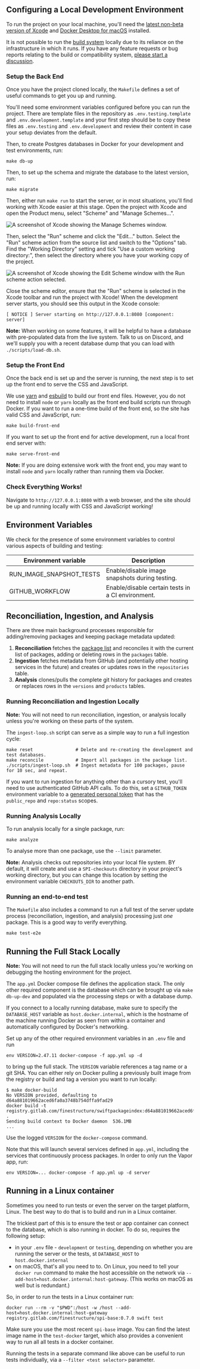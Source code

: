 ## Configuring a Local Development Environment

To run the project on your local machine, you'll need the [latest non-beta version of Xcode](https://developer.apple.com/xcode/resources/) and [Docker Desktop for macOS](https://www.docker.com/products/docker-desktop) installed.

It is not possible to run the [build system](https://blog.swiftpackageindex.com/posts/launching-language-and-platform-package-compatibility/) locally due to its reliance on the infrastructure in which it runs. If you have any feature requests or bug reports relating to the build or compatibility system, [please start a discussion](https://github.com/SwiftPackageIndex/SwiftPackageIndex-Server/discussions).

### Setup the Back End

Once you have the project cloned locally, the `Makefile` defines a set of useful commands to get you up and running.

You'll need some environment variables configured before you can run the project. There are template files in the repository as `.env.testing.template` and `.env.development.template` and your first step should be to copy these files as `.env.testing` and `.env.development` and review their content in case your setup deviates from the default.

Then, to create Postgres databases in Docker for your development and test environments, run:

```
make db-up
```

Then, to set up the schema and migrate the database to the latest version, run:

```
make migrate
```

Then, either run `make run` to start the server, or in most situations, you'll find working with Xcode easier at this stage. Open the project with Xcode and open the Product menu, select "Scheme" and "Manage Schemes…".

![A screenshot of Xcode showing the Manage Schemes window.](.readme-images/manage-schemes.png)

Then, select the "Run" scheme and click the "Edit…" button. Select the "Run" scheme action from the source list and switch to the "Options" tab. Find the "Working Directory" setting and tick "Use a custom working directory:", then select the directory where you have your working copy of the project.

![A screenshot of Xcode showing the Edit Scheme window with the Run scheme action selected.](.readme-images/edit-scheme.png)

Close the scheme editor, ensure that the "Run" scheme is selected in the Xcode toolbar and run the project with Xcode! When the development server starts, you should see this output in the Xcode console:

```
[ NOTICE ] Server starting on http://127.0.0.1:8080 [component: server]
```

**Note:** When working on some features, it will be helpful to have a database with pre-populated data from the live system. Talk to us on Discord, and we'll supply you with a recent database dump that you can load with `./scripts/load-db.sh`.

### Setup the Front End

Once the back end is set up and the server is running, the next step is to set up the front end to serve the CSS and JavaScript.

We use [yarn](https://yarnpkg.com) and [esbuild](https://esbuild.github.io) to build our front end files. However, you do not need to install `node` or `yarn` locally as the front end build scripts run through Docker. If you want to run a one-time build of the front end, so the site has valid CSS and JavaScript, run:

```
make build-front-end
```

If you want to set up the front end for active development, run a local front end server with:

```
make serve-front-end
```

**Note:** If you are doing extensive work with the front end, you may want to install `node` and `yarn` locally rather than running them via Docker.

### Check Everything Works!

Navigate to `http://127.0.0.1:8080` with a web browser, and the site should be up and running locally with CSS and JavaScript working!

## Environment Variables

We check for the presence of some environment variables to control various aspects of building and testing:

| Environment variable     | Description                                       |
| ------------------------ | ------------------------------------------------- |
| RUN_IMAGE_SNAPSHOT_TESTS | Enable/disable image snapshots during testing.    |
| GITHUB_WORKFLOW          | Enable/disable certain tests in a CI environment. |

## Reconciliation, Ingestion, and Analysis

There are three main background processes responsible for adding/removing packages and keeping package metadata updated:

1. **Reconciliation** fetches the [package list](https://github.com/SwiftPackageIndex/PackageList) and reconciles it with the current list of packages, adding or deleting rows in the `packages` table.
2. **Ingestion** fetches metadata from GitHub (and potentially other hosting services in the future) and creates or updates rows in the `repositories` table.
3. **Analysis** clones/pulls the complete git history for packages and creates or replaces rows in the `versions` and `products` tables.

### Running Reconciliation and Ingestion Locally

**Note:** You will not need to run reconciliation, ingestion, or analysis locally unless you're working on these parts of the system.

The `ingest-loop.sh` script can serve as a simple way to run a full ingestion cycle:

```
make reset                # Delete and re-creating the development and test databases.
make reconcile            # Import all packages in the package list.
./scripts/ingest-loop.sh  # Ingest metadata for 100 packages, pause for 10 sec, and repeat.
```

If you want to run ingestion for anything other than a cursory test, you'll need to use authenticated GitHub API calls. To do this, set a `GITHUB_TOKEN` environment variable to a [generated personal token](https://github.com/settings/tokens) that has the `public_repo` and `repo:status` scopes.

### Running Analysis Locally

To run analysis locally for a single package, run:

```
make analyze
```

To analyse more than one package, use the `--limit` parameter.

**Note:** Analysis checks out repositories into your local file system. BY default, it will create and use a `SPI-checkouts` directory in your project's working directory, but you can change this location by setting the environment variable `CHECKOUTS_DIR` to another path.

### Running an end-to-end test

The `Makefile` also includes a command to run a full test of the server update process (reconciliation, ingestion, and analysis) processing just _one_ package. This is a good way to verify everything.

```
make test-e2e
```

## Running the Full Stack Locally

**Note:** You will not need to run the full stack locally unless you're working on debugging the hosting environment for the project.

The `app.yml` Docker compose file defines the application stack. The only other required component is the database which can be brought up via `make db-up-dev` and populated via the processing steps or with a database dump.

If you connect to a locally running database, make sure to specify the `DATABASE_HOST` variable as `host.docker.internal`, which is the hostname of the machine running Docker as seen from within a container and automatically configured by Docker's networking.

Set up any of the other required environment variables in an `.env` file and run

```
env VERSION=2.47.11 docker-compose -f app.yml up -d
```

to bring up the full stack. The `VERSION` variable references a tag name or a git SHA. You can either rely on Docker pulling a previously built image from the registry or build and tag a version you want to run locally:

```
$ make docker-build
No VERSION provided, defaulting to d64a881019662aced6fa0a3748b754dffa9fad29
docker build -t registry.gitlab.com/finestructure/swiftpackageindex:d64a881019662aced6fa0a3748b754dffa9fad29 .
Sending build context to Docker daemon  536.1MB
...
```

Use the logged `VERSION` for the `docker-compose` command.

Note that this will launch several services defined in `app.yml`, including the services that continuously process packages. In order to only run the Vapor app, run:

```
env VERSION=... docker-compose -f app.yml up -d server
```

## Running in a Linux container

Sometimes you need to run tests or even the server on the target platform, Linux. The best way to do that is to build and run in a Linux container.

The trickiest part of this is to ensure the test or app container can connect to the database, which is also running in docker. To do so, requires the following setup:

- in your `.env` file - `development` or `testing`, depending on whether you are running the server or the tests, st `DATABASE_HOST` to `host.docker.internal`
- on macOS, that's all you need to to. On Linux, you need to tell your `docker run` command to make the host accessible on the network via `--add-host=host.docker.internal:host-gateway`. (This works on macOS as well but is redundant.)

So, in order to run the tests in a Linux container run:

```
docker run --rm -v "$PWD":/host -w /host --add-host=host.docker.internal:host-gateway registry.gitlab.com/finestructure/spi-base:0.7.0 swift test
```

Make sure you use the most recent `spi-base` image. You can find the latest image name in the `test-docker` target, which also provides a convenient way to run all all tests in a docker container.

Running the tests in a separate command like above can be useful to run tests individually, via a `--filter <test selector>` parameter.
